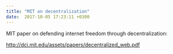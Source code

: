 ```yaml
---
title: "MIT on decentralization"
date:  2017-10-05 17:23:11 +0300
---
```


MIT paper on defending internet freedom through decentralization:

http://dci.mit.edu/assets/papers/decentralized_web.pdf